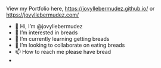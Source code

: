  View my Portfolio here, https://jovyllebermudez.github.io/ or https://jovyllebermudez.com/

- 👋 Hi, I’m @jovyllebermudez
- 👀 I’m interested in breads
- 🌱 I’m currently learning getting breads
- 💞️ I’m looking to collaborate on eating breads
- 📫 How to reach me please have bread
- 

<!---
jovyllebermudez/jovyllebermudez is a ✨ special ✨ repository because its `README.md` (this file) appears on your GitHub profile.
You can click the Preview link to take a look at your changes.
--->
